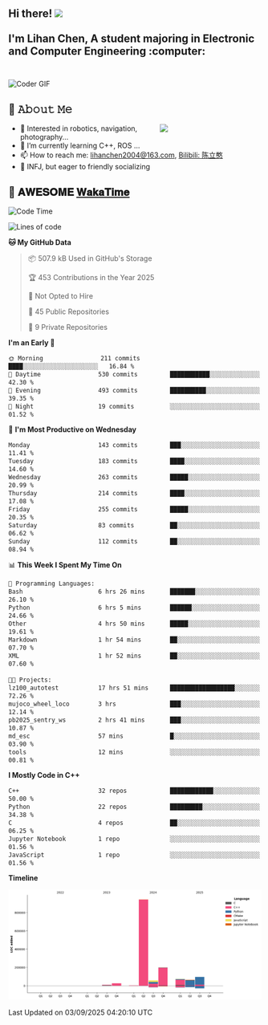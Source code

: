 <h2 align="left">
 <abc>
  <br>Hi there! <img src="https://user-images.githubusercontent.com/42378118/110234147-e3259600-7f4e-11eb-95be-0c4047144dea.gif" width="30"><br>
  <br> I'm Lihan Chen, A student majoring in Electronic and Computer Engineering :computer:<br>
  <br>
 </abc>
</h2>

<img align="center" src="https://media.giphy.com/media/SWoSkN6DxTszqIKEqv/giphy.gif" alt="Coder GIF" width="500">

## :book: 𝙰𝚋𝚘𝚞𝚝 𝙼𝚎

<img align="right" width="40%" src="https://github-readme-stats.vercel.app/api?username=LihanChen2004&show_icons=true&icon_color=CE1D2D&text_color=718096&bg_color=ffffff&hide_title=true" />

- 🌟 Interested in robotics, navigation, photography...
- 🌱 I’m currently learning C++, ROS ... 
- 📫 How to reach me: lihanchen2004@163.com, [Bilibili: 陈立憨](https://space.bilibili.com/170786212)
- 👯 INFJ, but eager to friendly socializing

## 📜 𝐀𝐖𝐄𝐒𝐎𝐌𝐄 [𝐖𝐚𝐤𝐚𝐓𝐢𝐦𝐞](https://github.com/anmol098/waka-readme-stats)

<!--START_SECTION:waka-->
![Code Time](http://img.shields.io/badge/Code%20Time-1%2C430%20hrs%2054%20mins-blue)

![Lines of code](https://img.shields.io/badge/From%20Hello%20World%20I%27ve%20Written-1.5%20million%20lines%20of%20code-blue)

**🐱 My GitHub Data** 

> 📦 507.9 kB Used in GitHub's Storage 
 > 
> 🏆 453 Contributions in the Year 2025
 > 
> 🚫 Not Opted to Hire
 > 
> 📜 45 Public Repositories 
 > 
> 🔑 9 Private Repositories 
 > 
**I'm an Early 🐤** 

```text
🌞 Morning                211 commits         ████░░░░░░░░░░░░░░░░░░░░░   16.84 % 
🌆 Daytime                530 commits         ███████████░░░░░░░░░░░░░░   42.30 % 
🌃 Evening                493 commits         ██████████░░░░░░░░░░░░░░░   39.35 % 
🌙 Night                  19 commits          ░░░░░░░░░░░░░░░░░░░░░░░░░   01.52 % 
```
📅 **I'm Most Productive on Wednesday** 

```text
Monday                   143 commits         ███░░░░░░░░░░░░░░░░░░░░░░   11.41 % 
Tuesday                  183 commits         ████░░░░░░░░░░░░░░░░░░░░░   14.60 % 
Wednesday                263 commits         █████░░░░░░░░░░░░░░░░░░░░   20.99 % 
Thursday                 214 commits         ████░░░░░░░░░░░░░░░░░░░░░   17.08 % 
Friday                   255 commits         █████░░░░░░░░░░░░░░░░░░░░   20.35 % 
Saturday                 83 commits          ██░░░░░░░░░░░░░░░░░░░░░░░   06.62 % 
Sunday                   112 commits         ██░░░░░░░░░░░░░░░░░░░░░░░   08.94 % 
```


📊 **This Week I Spent My Time On** 

```text
💬 Programming Languages: 
Bash                     6 hrs 26 mins       ███████░░░░░░░░░░░░░░░░░░   26.10 % 
Python                   6 hrs 5 mins        ██████░░░░░░░░░░░░░░░░░░░   24.66 % 
Other                    4 hrs 50 mins       █████░░░░░░░░░░░░░░░░░░░░   19.61 % 
Markdown                 1 hr 54 mins        ██░░░░░░░░░░░░░░░░░░░░░░░   07.70 % 
XML                      1 hr 52 mins        ██░░░░░░░░░░░░░░░░░░░░░░░   07.60 % 

🐱‍💻 Projects: 
lz100_autotest           17 hrs 51 mins      ██████████████████░░░░░░░   72.26 % 
mujoco_wheel_loco        3 hrs               ███░░░░░░░░░░░░░░░░░░░░░░   12.14 % 
pb2025_sentry_ws         2 hrs 41 mins       ███░░░░░░░░░░░░░░░░░░░░░░   10.87 % 
md_esc                   57 mins             █░░░░░░░░░░░░░░░░░░░░░░░░   03.90 % 
tools                    12 mins             ░░░░░░░░░░░░░░░░░░░░░░░░░   00.81 % 
```

**I Mostly Code in C++** 

```text
C++                      32 repos            ████████████░░░░░░░░░░░░░   50.00 % 
Python                   22 repos            █████████░░░░░░░░░░░░░░░░   34.38 % 
C                        4 repos             ██░░░░░░░░░░░░░░░░░░░░░░░   06.25 % 
Jupyter Notebook         1 repo              ░░░░░░░░░░░░░░░░░░░░░░░░░   01.56 % 
JavaScript               1 repo              ░░░░░░░░░░░░░░░░░░░░░░░░░   01.56 % 
```



**Timeline**

![Lines of Code chart](https://raw.githubusercontent.com/LihanChen2004/LihanChen2004/main/assets/bar_graph.png)


 Last Updated on 03/09/2025 04:20:10 UTC
<!--END_SECTION:waka-->

<!--
**LihanChen2004/LihanChen2004** is a ✨ _special_ ✨ repository because its `README.md` (this file) appears on your GitHub profile.

Here are some ideas to get you started:

- 🔭 I’m currently working on ...
- 🌱 I’m currently learning ...
- 👯 I’m looking to collaborate on ...
- 🤔 I’m looking for help with ...
- 💬 Ask me about ...
- 📫 How to reach me: ...
- 😄 Pronouns: ...
- ⚡ Fun fact: ...
-->
